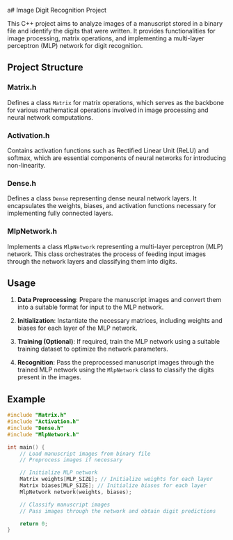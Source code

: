 a# Image Digit Recognition Project

This C++ project aims to analyze images of a manuscript stored in a binary file and identify the digits that were written. It provides functionalities for image processing, matrix operations, and implementing a multi-layer perceptron (MLP) network for digit recognition.

## Project Structure

### Matrix.h
Defines a class `Matrix` for matrix operations, which serves as the backbone for various mathematical operations involved in image processing and neural network computations.

### Activation.h
Contains activation functions such as Rectified Linear Unit (ReLU) and softmax, which are essential components of neural networks for introducing non-linearity.

### Dense.h
Defines a class `Dense` representing dense neural network layers. It encapsulates the weights, biases, and activation functions necessary for implementing fully connected layers.

### MlpNetwork.h
Implements a class `MlpNetwork` representing a multi-layer perceptron (MLP) network. This class orchestrates the process of feeding input images through the network layers and classifying them into digits.

## Usage

1. **Data Preprocessing**: Prepare the manuscript images and convert them into a suitable format for input to the MLP network.

2. **Initialization**: Instantiate the necessary matrices, including weights and biases for each layer of the MLP network.

3. **Training (Optional)**: If required, train the MLP network using a suitable training dataset to optimize the network parameters.

4. **Recognition**: Pass the preprocessed manuscript images through the trained MLP network using the `MlpNetwork` class to classify the digits present in the images.

## Example

```cpp
#include "Matrix.h"
#include "Activation.h"
#include "Dense.h"
#include "MlpNetwork.h"

int main() {
    // Load manuscript images from binary file
    // Preprocess images if necessary

    // Initialize MLP network
    Matrix weights[MLP_SIZE]; // Initialize weights for each layer
    Matrix biases[MLP_SIZE]; // Initialize biases for each layer
    MlpNetwork network(weights, biases);

    // Classify manuscript images
    // Pass images through the network and obtain digit predictions

    return 0;
}
